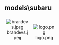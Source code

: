 ## models\subaru
<div class="col" style="display: inline-block; width: 16.66%; padding: 5px; box-sizing: border-box; text-align: center;">
<img src="https://media.evkx.net/multimedia/models/subaru/brandevs_xst.jpeg" class="img-thumbnail" alt="brandevs.jpeg">
brandevs.jpeg
</div>
<div class="col" style="display: inline-block; width: 16.66%; padding: 5px; box-sizing: border-box; text-align: center;">
<img src="https://media.evkx.net/multimedia/models/subaru/logo_xst.png" class="img-thumbnail" alt="logo.png">
logo.png
</div>
